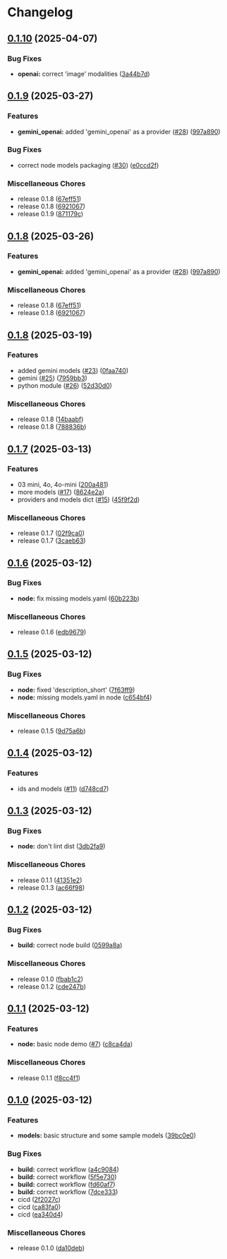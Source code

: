 # Changelog

## [0.1.10](https://github.com/dwmkerr/ai-providers-and-models/compare/v0.1.9...v0.1.10) (2025-04-07)


### Bug Fixes

* **openai:** correct 'image' modalities ([3a44b7d](https://github.com/dwmkerr/ai-providers-and-models/commit/3a44b7d296b7000571d8d702ac1075ba326595fa))

## [0.1.9](https://github.com/dwmkerr/ai-providers-and-models/compare/v0.1.8...v0.1.9) (2025-03-27)


### Features

* **gemini_openai:** added 'gemini_openai' as a provider ([#28](https://github.com/dwmkerr/ai-providers-and-models/issues/28)) ([997a890](https://github.com/dwmkerr/ai-providers-and-models/commit/997a89008cda3746e93eb05691d85076867c09b4))


### Bug Fixes

* correct node models packaging ([#30](https://github.com/dwmkerr/ai-providers-and-models/issues/30)) ([e0ccd2f](https://github.com/dwmkerr/ai-providers-and-models/commit/e0ccd2fa26e02e1ed5f659bc42b2a0ed0be06bd0))


### Miscellaneous Chores

* release 0.1.8 ([67eff51](https://github.com/dwmkerr/ai-providers-and-models/commit/67eff51c842a2c0b81b1b2b485fca69a5f3fdb39))
* release 0.1.8 ([6921067](https://github.com/dwmkerr/ai-providers-and-models/commit/6921067d0364b608bd618211db06c237373a3212))
* release 0.1.9 ([871179c](https://github.com/dwmkerr/ai-providers-and-models/commit/871179cca2bc2b9c985502db868d7e55beacb046))

## [0.1.8](https://github.com/dwmkerr/ai-providers-and-models/compare/v0.1.8...v0.1.8) (2025-03-26)


### Features

* **gemini_openai:** added 'gemini_openai' as a provider ([#28](https://github.com/dwmkerr/ai-providers-and-models/issues/28)) ([997a890](https://github.com/dwmkerr/ai-providers-and-models/commit/997a89008cda3746e93eb05691d85076867c09b4))


### Miscellaneous Chores

* release 0.1.8 ([67eff51](https://github.com/dwmkerr/ai-providers-and-models/commit/67eff51c842a2c0b81b1b2b485fca69a5f3fdb39))
* release 0.1.8 ([6921067](https://github.com/dwmkerr/ai-providers-and-models/commit/6921067d0364b608bd618211db06c237373a3212))

## [0.1.8](https://github.com/dwmkerr/ai-providers-and-models/compare/v0.1.7...v0.1.8) (2025-03-19)


### Features

* added gemini models ([#23](https://github.com/dwmkerr/ai-providers-and-models/issues/23)) ([0faa740](https://github.com/dwmkerr/ai-providers-and-models/commit/0faa7401578a4aff6d1539b806b1ca3110483fa1))
* gemini ([#25](https://github.com/dwmkerr/ai-providers-and-models/issues/25)) ([7959bb3](https://github.com/dwmkerr/ai-providers-and-models/commit/7959bb3a018bff4646daba9035da94832c537f18))
* python module ([#26](https://github.com/dwmkerr/ai-providers-and-models/issues/26)) ([52d30d0](https://github.com/dwmkerr/ai-providers-and-models/commit/52d30d0bd014e3f5fdb11f52fdc099881dd5c6db))


### Miscellaneous Chores

* release 0.1.8 ([14baabf](https://github.com/dwmkerr/ai-providers-and-models/commit/14baabf766108071bcf9e5c4872830b2fca77cba))
* release 0.1.8 ([788836b](https://github.com/dwmkerr/ai-providers-and-models/commit/788836b94a5900c12c0edfab77b131f179f8ac94))

## [0.1.7](https://github.com/dwmkerr/ai-providers-and-models/compare/v0.1.6...v0.1.7) (2025-03-13)


### Features

* 03 mini, 4o, 4o-mini ([200a481](https://github.com/dwmkerr/ai-providers-and-models/commit/200a481ce23a02a17a7b11bedc66968bff5a0231))
* more models ([#17](https://github.com/dwmkerr/ai-providers-and-models/issues/17)) ([8624e2a](https://github.com/dwmkerr/ai-providers-and-models/commit/8624e2afc27720d627100bb2e6e6522cb99cfec5))
* providers and models dict ([#15](https://github.com/dwmkerr/ai-providers-and-models/issues/15)) ([45f9f2d](https://github.com/dwmkerr/ai-providers-and-models/commit/45f9f2dbe859fbe9720182fed4402e52e2fb4bd4))


### Miscellaneous Chores

* release 0.1.7 ([02f9ca0](https://github.com/dwmkerr/ai-providers-and-models/commit/02f9ca025e45018af4edfa6bd272760de376f16e))
* release 0.1.7 ([3caeb63](https://github.com/dwmkerr/ai-providers-and-models/commit/3caeb63a932ced4c52900c46cebca41765350bbc))

## [0.1.6](https://github.com/dwmkerr/ai-providers-and-models/compare/v0.1.5...v0.1.6) (2025-03-12)


### Bug Fixes

* **node:** fix missing models.yaml ([60b223b](https://github.com/dwmkerr/ai-providers-and-models/commit/60b223bfc406da21689a068b2e3dc3f65e43b8ad))


### Miscellaneous Chores

* release 0.1.6 ([edb9679](https://github.com/dwmkerr/ai-providers-and-models/commit/edb96792cb46ec2cac70d8f644c7b255fe44374f))

## [0.1.5](https://github.com/dwmkerr/ai-providers-and-models/compare/v0.1.4...v0.1.5) (2025-03-12)


### Bug Fixes

* **node:** fixed 'description_short' ([7f63ff9](https://github.com/dwmkerr/ai-providers-and-models/commit/7f63ff91b1a837ef15bee8e7f0f085c26500ccca))
* **node:** missing models.yaml in node ([c654bf4](https://github.com/dwmkerr/ai-providers-and-models/commit/c654bf4c6b6d5bd15a76cbbf0273eba90b90e2da))


### Miscellaneous Chores

* release 0.1.5 ([9d75a6b](https://github.com/dwmkerr/ai-providers-and-models/commit/9d75a6bf21bbd544457d12bb5b9bcf8c0a8df51b))

## [0.1.4](https://github.com/dwmkerr/ai-providers-and-models/compare/v0.1.3...v0.1.4) (2025-03-12)


### Features

* ids and models ([#11](https://github.com/dwmkerr/ai-providers-and-models/issues/11)) ([d748cd7](https://github.com/dwmkerr/ai-providers-and-models/commit/d748cd77fe08c6b8949c5a06ff9833e0c198b692))

## [0.1.3](https://github.com/dwmkerr/ai-providers-and-models/compare/v0.1.2...v0.1.3) (2025-03-12)


### Bug Fixes

* **node:** don't lint dist ([3db2fa9](https://github.com/dwmkerr/ai-providers-and-models/commit/3db2fa93abb7b36bc542ab6b39999d9b3e826fb1))


### Miscellaneous Chores

* release 0.1.1 ([41351e2](https://github.com/dwmkerr/ai-providers-and-models/commit/41351e20c9170694c38623006fc501a50e2d415a))
* release 0.1.3 ([ac66f98](https://github.com/dwmkerr/ai-providers-and-models/commit/ac66f98149e9bd6376dbadfb6edc04854bd6f737))

## [0.1.2](https://github.com/dwmkerr/ai-providers-and-models/compare/v0.1.1...v0.1.2) (2025-03-12)


### Bug Fixes

* **build:** correct node build ([0599a8a](https://github.com/dwmkerr/ai-providers-and-models/commit/0599a8abb3312129db1beb4e9f1def4694b46b35))


### Miscellaneous Chores

* release 0.1.0 ([fbab1c2](https://github.com/dwmkerr/ai-providers-and-models/commit/fbab1c2b9f05fcf278da81ef23b3a5a86e88028f))
* release 0.1.2 ([cde247b](https://github.com/dwmkerr/ai-providers-and-models/commit/cde247b873bbb0bd7a74bfd66897cfe3448dc9d6))

## [0.1.1](https://github.com/dwmkerr/ai-providers-and-models/compare/v0.1.0...v0.1.1) (2025-03-12)


### Features

* **node:** basic node demo ([#7](https://github.com/dwmkerr/ai-providers-and-models/issues/7)) ([c8ca4da](https://github.com/dwmkerr/ai-providers-and-models/commit/c8ca4da33ad46fb269c138180c62c2c396385516))


### Miscellaneous Chores

* release 0.1.1 ([f8cc4f1](https://github.com/dwmkerr/ai-providers-and-models/commit/f8cc4f1e42ceab116663410713e743b9024a4c80))

## [0.1.0](https://github.com/dwmkerr/ai-providers-and-models/compare/v0.1.1...v0.1.0) (2025-03-12)


### Features

* **models:** basic structure and some sample models ([39bc0e0](https://github.com/dwmkerr/ai-providers-and-models/commit/39bc0e0146f9bc09bc008636f14b35424f011ccb))


### Bug Fixes

* **build:** correct workflow ([a4c9084](https://github.com/dwmkerr/ai-providers-and-models/commit/a4c908467b81fc0dff47767e795610b8ba1c5145))
* **build:** correct workflow ([5f5e730](https://github.com/dwmkerr/ai-providers-and-models/commit/5f5e73061ea5c318c13f100a0a6f929391985dcc))
* **build:** correct workflow ([fd60af7](https://github.com/dwmkerr/ai-providers-and-models/commit/fd60af7c865306af1f6a1fa7fa2b680a2a7f682f))
* **build:** correct workflow ([7dce333](https://github.com/dwmkerr/ai-providers-and-models/commit/7dce333dc7743e7af0e0d5d3dc50e72069c01374))
* cicd ([2f2027c](https://github.com/dwmkerr/ai-providers-and-models/commit/2f2027c56dd4ed717c969606ad9cb7f58583d21a))
* cicd ([ca83fa0](https://github.com/dwmkerr/ai-providers-and-models/commit/ca83fa0ef8ee1c6392be24f9fb36b1866b9049bf))
* cicd ([ea340d4](https://github.com/dwmkerr/ai-providers-and-models/commit/ea340d4c2b58e987efda2e82be6f1853f3fb3cd1))


### Miscellaneous Chores

* release 0.1.0 ([da10deb](https://github.com/dwmkerr/ai-providers-and-models/commit/da10deb62aa6a332cfef5a3e615c5ceb33071134))
